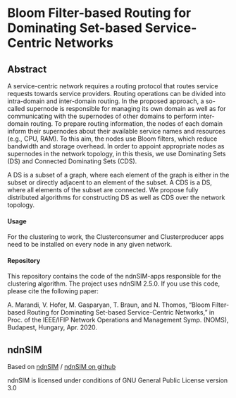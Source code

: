# Bloom Filter-based Routing for Dominating Set-based Service-Centric Networks


## Abstract

A service-centric network requires a routing protocol that routes service requests
towards service providers. Routing operations can be divided into intra-domain and
inter-domain routing. In the proposed approach, a so-called supernode is responsible
for managing its own domain as well as for communicating with the supernodes of
other domains to perform inter-domain routing. To prepare routing information, the
nodes of each domain inform their supernodes about their available service names
and resources (e.g., CPU, RAM). To this aim, the nodes use Bloom filters, which
reduce bandwidth and storage overhead. In order to appoint appropriate nodes as
supernodes in the network topology, in this thesis, we use Dominating Sets (DS) and
Connected Dominating Sets (CDS).

A DS is a subset of a graph, where each element of the graph is either in the subset
or directly adjacent to an element of the subset. A CDS is a DS, where all elements of
the subset are connected. We propose fully distributed algorithms for constructing
DS as well as CDS over the network topology.

#### Usage

For the clustering to work, the Clusterconsumer and Clusterproducer apps need to be installed on every node in any given network.

#### Repository

This repository contains the code of the ndnSIM-apps responsible for the clustering algorithm. The project uses ndnSIM 2.5.0. If you use this code, please cite the following paper:

A. Marandi, V. Hofer, M. Gasparyan, T. Braun, and N. Thomos, “Bloom
Filter-based Routing for Dominating Set-based Service-Centric Networks,”
in Proc. of the IEEE/IFIP Network Operations and Management
Symp. (NOMS), Budapest, Hungary, Apr. 2020.

## ndnSIM

Based on [ndnSIM](http://ndnsim.net/current/index.html) / [ndnSIM on github](https://github.com/named-data-ndnSIM/ndnSIM)

ndnSIM is licensed under conditions of GNU General Public License version 3.0
